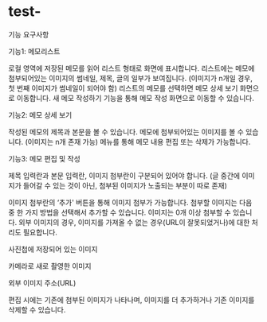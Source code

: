 # test-

기능 요구사항

기능1: 메모리스트

로컬 영역에 저장된 메모를 읽어 리스트 형태로 화면에 표시합니다.
리스트에는 메모에 첨부되어있는 이미지의 썸네일, 제목, 글의 일부가 보여집니다. (이미지가 n개일 경우, 첫 번째 이미지가 썸네일이 되어야 함)
리스트의 메모를 선택하면 메모 상세 보기 화면으로 이동합니다.
새 메모 작성하기 기능을 통해 메모 작성 화면으로 이동할 수 있습니다.


기능2: 메모 상세 보기

작성된 메모의 제목과 본문을 볼 수 있습니다.
메모에 첨부되어있는 이미지를 볼 수 있습니다. (이미지는 n개 존재 가능)
메뉴를 통해 메모 내용 편집 또는 삭제가 가능합니다.


기능3: 메모 편집 및 작성

제목 입력란과 본문 입력란, 이미지 첨부란이 구분되어 있어야 합니다. (글 중간에 이미지가 들어갈 수 있는 것이 아닌, 첨부된 이미지가 노출되는 부분이 따로 존재)

이미지 첨부란의 ‘추가' 버튼을 통해 이미지 첨부가 가능합니다. 첨부할 이미지는 다음 중 한 가지 방법을 선택해서 추가할 수 있습니다. 이미지는 0개 이상 첨부할 수 있습니다. 외부 이미지의 경우, 이미지를 가져올 수 없는 경우(URL이 잘못되었거나)에 대한 처리도 필요합니다.

사진첩에 저장되어 있는 이미지

카메라로 새로 촬영한 이미지

외부 이미지 주소(URL)

편집 시에는 기존에 첨부된 이미지가 나타나며, 이미지를 더 추가하거나 기존 이미지를 삭제할 수 있습니다.
